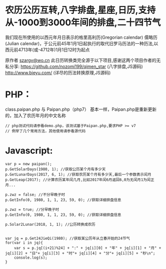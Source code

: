 # 农历公历互转,八字排盘,星座,日历,支持从-1000到3000年间的排盘,二十四节气

我们现在所使用的以西元年月日表示的格里高利历(Gregorian calendar)
儒略历(Julian calendar)，于公元前45年1月1日起执行的取代旧罗马历法的一种历法,以西元前4713年(或-4712年)1月1日12时为起点

原作者 szargv@wo.cn
此日历转换类完全源于以下项目,感谢这两个项目作者的无私分享:
https://github.com/nozomi199/qimen_star (八字排盘,JS源码)
http://www.bieyu.com/ (详尽的历法转换原理,JS源码)

# PHP：
class.paipan.php
与
Paipan.php（php7）
基本一样，Paipan.php是重新更新的，加入了农历年月的中文名称
```
// php测试代码请参看demo.php，该测试基于Paipan.php,要求PHP >= v7
// 例举了几个常用方法，其他使用请参看源代码

```

# Javascript:
```
var p = new paipan();
p.GetSolarDays(1980, 1); //获取公历某个月有多少天
p.GetLunarDays(2017, 6, 1); //获取农历某个月有多少天,最后一个参数表示闰月
p.GetLeap(2017); //计算农历某年闰几月,比如2017年闰6月返回6,0为无闰月1为闰正月...

p.zwz = false; //不分早晚子时
p.GetInfo(0, 1980, 1, 1, 23, 59, 0); //获取详细排盘信息

p.zwz = true; //分早晚子时
p.GetInfo(0, 1980, 1, 1, 23, 59, 0); //获取详细排盘信息

p.Solar2Lunar(2018, 1, 1); //公历转换成农历


var jq = p.Get24JieQi(1980); //获取某公历年从立春开始的24节气
for(var i in jq){
	var s = p.jq[(i+21)%24] + ":" + jq[i][0] + "年" + jq[i][1] + "月" + jq[i][2] + "日"+ jq[i][3] + "时"+ jq[i][4] + "分"+ jq[i][5] + "秒\n";
	console.log(s);
}
```
